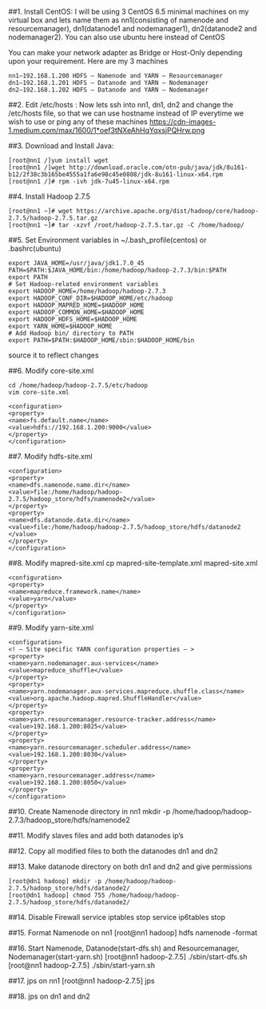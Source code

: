##1. Install CentOS:
I will be using 3 CentOS 6.5 minimal machines on my virtual box and lets name them as nn1(consisting of namenode and resourcemanager), dn1(datanode1 and nodemanager1), dn2(datanode2 and nodemanager2). You can also use ubuntu here instead of CentOS

You can make your network adapter as Bridge or Host-Only depending upon your requirement. Here are my 3 machines
```shell
nn1–192.168.1.200 HDFS — Namenode and YARN — Resourcemanager
dn1–192.168.1.201 HDFS — Datanode and YARN — Nodemanager
dn2–192.168.1.202 HDFS — Datanode and YARN — Nodemanager
```

##2. Edit /etc/hosts :
Now lets ssh into nn1, dn1, dn2 and change the /etc/hosts file, so that we can use hostname instead of IP everytime we wish to use or ping any of these machines
https://cdn-images-1.medium.com/max/1600/1*oef3tNXeAhHqYqxsjPQHrw.png

##3. Download and Install Java:
```
[root@nn1 /]yum install wget
[root@nn1 /]wget http://download.oracle.com/otn-pub/java/jdk/8u161-b12/2f38c3b165be4555a1fa6e98c45e0808/jdk-8u161-linux-x64.rpm
[root@nn1 /]# rpm -ivh jdk-7u45-linux-x64.rpm
```

##4. Install Hadoop 2.7.5
```
[root@nn1 ~]# wget https://archive.apache.org/dist/hadoop/core/hadoop-2.7.5/hadoop-2.7.5.tar.gz
[root@nn1 ~]# tar -xzvf /root/hadoop-2.7.5.tar.gz -C /home/hadoop/
```

##5. Set Environment variables in ~/.bash_profile(centos) or .bashrc(ubuntu)
```shell
export JAVA_HOME=/usr/java/jdk1.7.0_45
PATH=$PATH:$JAVA_HOME/bin:/home/hadoop/hadoop-2.7.3/bin:$PATH
export PATH
# Set Hadoop-related environment variables
export HADOOP_HOME=/home/hadoop/hadoop-2.7.3
export HADOOP_CONF_DIR=$HADOOP_HOME/etc/hadoop
export HADOOP_MAPRED_HOME=$HADOOP_HOME
export HADOOP_COMMON_HOME=$HADOOP_HOME
export HADOOP_HDFS_HOME=$HADOOP_HOME
export YARN_HOME=$HADOOP_HOME
# Add Hadoop bin/ directory to PATH
export PATH=$PATH:$HADOOP_HOME/sbin:$HADOOP_HOME/bin
```
source it to reflect changes

##6. Modify core-site.xml
```
cd /home/hadoop/hadoop-2.7.5/etc/hadoop
vim core-site.xml
```

```shell
<configuration>
<property>
<name>fs.default.name</name>
<value>hdfs://192.168.1.200:9000</value>
</property>
</configuration>
```

##7. Modify hdfs-site.xml
```shell
<configuration>
<property>
<name>dfs.namenode.name.dir</name>
<value>file:/home/hadoop/hadoop-2.7.5/hadoop_store/hdfs/namenode2</value>
</property>
<property>
<name>dfs.datanode.data.dir</name>
<value>file:/home/hadoop/hadoop-2.7.5/hadoop_store/hdfs/datanode2
</value>
</property>
</configuration>
```

##8. Modify mapred-site.xml
cp mapred-site-template.xml mapred-site.xml
```shell
<configuration>
<property>
<name>mapreduce.framework.name</name>
<value>yarn</value>
</property>
</configuration>
```

##9. Modify yarn-site.xml
```shell
<configuration>
<! — Site specific YARN configuration properties — >
<property>
<name>yarn.nodemanager.aux-services</name>
<value>mapreduce_shuffle</value>
</property>
<property>
<name>yarn.nodemanager.aux-services.mapreduce.shuffle.class</name>
<value>org.apache.hadoop.mapred.ShuffleHandler</value>
</property>
<property>
<name>yarn.resourcemanager.resource-tracker.address</name>
<value>192.168.1.200:8025</value>
</property>
<property>
<name>yarn.resourcemanager.scheduler.address</name>
<value>192.168.1.200:8030</value>
</property>
<property>
<name>yarn.resourcemanager.address</name>
<value>192.168.1.200:8050</value>
</property>
</configuration>
```

##10. Create Namenode directory in nn1
mkdir -p /home/hadoop/hadoop-2.7.3/hadoop_store/hdfs/namenode2

##11. Modify slaves files and add both datanodes ip’s

##12. Copy all modified files to both the datanodes dn1 and dn2

##13. Make datanode directory on both dn1 and dn2 and give permissions
```
[root@dn1 hadoop] mkdir -p /home/hadoop/hadoop-2.7.5/hadoop_store/hdfs/datanode2/
[root@dn1 hadoop] chmod 755 /home/hadoop/hadoop-2.7.5/hadoop_store/hdfs/datanode2/
```

##14. Disable Firewall
service iptables stop
service ip6tables stop

##15. Format Namenode on nn1
[root@nn1 hadoop] hdfs namenode -format

##16. Start Namenode, Datanode(start-dfs.sh) and Resourcemanager, Nodemanager(start-yarn.sh)
[root@nn1 hadoop-2.7.5] ./sbin/start-dfs.sh
[root@nn1 hadoop-2.7.5] ./sbin/start-yarn.sh

##17. jps on nn1
[root@nn1 hadoop-2.7.5] jps

##18. jps on dn1 and dn2
